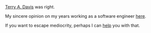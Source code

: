 [Terry A. Davis](https://www.youtube.com/watch?v=z5CvDYFSxhU) was right.

My sincere opinion on my years working as a software engineer [here](https://drive.google.com/file/d/1YxfnsVZJ4dFelXzAidN29Z2_HmzjwQ4_/view?usp=sharing).

If you want to escape mediocrity, perhaps I can [help](https://drive.google.com/file/d/1-DYItSVZoRdp2iTOXISy7Q-ZArvvxq80/view?usp=sharing) you with that.

